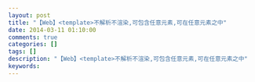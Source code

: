 ```yaml
---
layout: post
title: "【Web】<template>不解析不渲染,可包含任意元素,可在任意元素之中"
date: 2014-03-11 01:10:00 
comments: true
categories: []
tags: []
description: "【Web】<template>不解析不渲染,可包含任意元素,可在任意元素之中"
keywords: 
---
```





